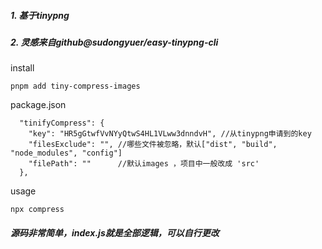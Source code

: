 ##### 1. 基于tinypng
##### 2. 灵感来自github@sudongyuer/easy-tinypng-cli


install
```shell
pnpm add tiny-compress-images
```

package.json
```shell
  "tinifyCompress": {
    "key": "HR5gGtwfVvNYyQtwS4HL1VLww3dnndvH", //从tinypng申请到的key
    "filesExclude": "", //哪些文件被忽略，默认["dist", "build", "node_modules", "config"]
    "filePath": ""      //默认images ，项目中一般改成 'src'
  },
```

usage
```shell
npx compress
```

##### 源码非常简单，index.js就是全部逻辑，可以自行更改


